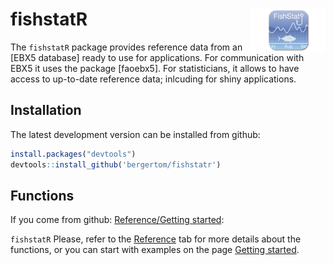 
# fishstatR <img src="man/figures/FishStat.png" align="right" alt="" width="120" />

The `fishstatR` package provides reference data from an \[EBX5
database\] ready to use for applications. For communication with EBX5 it
uses the package \[faoebx5\]. For statisticians, it allows to have
access to up-to-date reference data; inlcuding for shiny applications.

## Installation

The latest development version can be installed from github:

``` r
install.packages("devtools")
devtools::install_github('bergertom/fishstatr')
```

## Functions

If you come from github: [Reference/Getting
started](https://bergertom.github.io/fishstatr/):

`fishstatR` Please, refer to the [Reference](reference/index.html) tab
for more details about the functions, or you can start with examples on
the page [Getting started](articles/fishstat-r.html).
